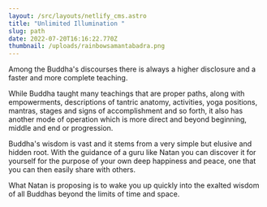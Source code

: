 ```yaml
---
layout: /src/layouts/netlify_cms.astro
title: "Unlimited Illumination "
slug: path
date: 2022-07-20T16:16:22.770Z
thumbnail: /uploads/rainbowsamantabadra.png
---
```

Among the Buddha's discourses there is always a higher disclosure and a faster and more complete teaching. 

While Buddha taught many teachings that are proper paths, along with empowerments, descriptions of tantric anatomy, activities, yoga positions, mantras, stages and signs of accomplishment and so forth, it also has another mode of operation which is more direct and beyond beginning, middle and end or progression.

Buddha's wisdom is vast and it stems from a very simple but elusive and hidden root. With the guidance of a guru like Natan you can discover it for yourself for the purpose of your own deep happiness and peace, one that you can then easily share with others.

What Natan is proposing is to wake you up quickly into the exalted wisdom of all Buddhas beyond the limits of time and space.